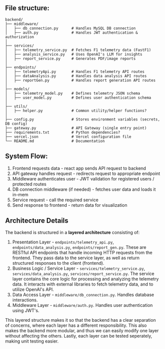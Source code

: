 ## File structure:
```
backend/
├── middleware/ 
│   ├── db_connection.py      # Handles MySQL DB connection
│   ├── auth.py               # Handles JWT authentication & authorization
│
├── services/
│   ├── telemetry_service.py  # Fetches F1 telemetry data (FastF1)
│   ├── analysis_service.py   # Uses OpenAI's LLM for insights
│   ├── report_service.py     # Generates PDF/image reports
│
├── endpoints/
│   ├── telemetryApi.py       # Handles F1 telemetry API routes
│   ├── dataAnalysis.py       # Handles data analysis API routes
│   ├── reportGen.py          # Handles report generation API routes
│
├── models/
│   ├── telemetry_model.py    # Defines telemetry JSON schema
│   ├── user_model.py         # Defines user authentication schema
│
├── utils/
│   ├── helper.py             # Common utility/helper functions?
│
├── config.py                 # Stores environment variables (secrets, DB config)
├── gateway.py                # API Gateway (single entry point)
├── requirements.txt          # Python dependencies?
├── vercel.json               # Vercel configuration file
└── README.md                 # Documentation
```

## System Flow:
1. Frontend requests data - react app sends API request to backend
2. API gateway handles request - redirects request to appropriate endpoint
3. Middleware authenticates user - JWT validation for registered users / protected routes
4. DB connection middleware (if needed) - fetches user data and loads it in-mem
5. Service request - call the required service
6. Send response to frontend - return data for visualization

## Architecture Details
The backend is structured in a **layered architecture** consisting of:
1. Presentation Layer - `endpoints/telemetry_api.py`, `endpoints/data_analysis.py`, `endpoints/report_gen.py`. These are RESTful API endpoints that handle incoming HTTP requests from the frontend. They pass data to the service layer, as well as return structured responses to the client (frontend).
2. Business Logic / Service Layer - `services/telemetry_service.py`, `services/data_analysis.py`, `services/report_service.py`. The service layer contains the core logic for processing and analyzing the telemetry data. It interacts with external libraries to fetch telemetry data, and to utilize OpenAI's API.
3. Data Access Layer - `middleware/db_connection.py`. Handles database interactions. 
4. Middleware Layer - `middleware/auth.py`. Handles user authentication using JWT's.

This layered structure makes it so that the backend has a clear separation of concerns, where each layer has a different responsibility. This also makes the backend more modular, and thus we can easily modify one layer without affecting the others. Lastly, each layer can be tested seperately, making unit testing easier. 